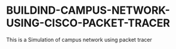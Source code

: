 # BUILDIND-CAMPUS-NETWORK-USING-CISCO-PACKET-TRACER
This is a Simulation of campus network using packet tracer
